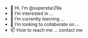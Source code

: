 - 👋 Hi, I’m @superstar29a
- 👀 I’m interested in ...
- 🌱 I’m currently learning ...
- 💞️ I’m looking to collaborate on ...
- 📫 How to reach me ...
contact me

<!---
superstar29a/superstar29a is a ✨ special ✨ repository because its `README.md` (this file) appears on your GitHub profile.
You can click the Preview link to take a look at your changes.
--->
